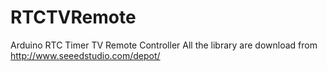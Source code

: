 RTCTVRemote
===========

Arduino RTC Timer TV Remote Controller
All the library are download from 
http://www.seeedstudio.com/depot/

